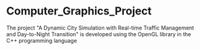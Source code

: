 # Computer_Graphics_Project
The project "A Dynamic City Simulation with Real-time Traffic Management and Day-to-Night  Transition" is developed using the OpenGL library in the C++ programming language
